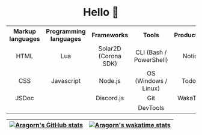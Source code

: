 <div align="center">
  
  <h1>Hello 👋</h2>
  
</div>

<table align="center">
  <tr>
    <th>Markup languages</th>
    <th>Programming languages</th>
    <th>Frameworks</th>
    <th>Tools</th>
    <th>Productivity</th>
  </tr>
  <tr align="center">
    <td>HTML</td>
    <td>Lua</td>
    <td>Solar2D (Corona SDK)</td>
    <td>CLI (Bash / PowerShell)</td>
    <td>Notion</td>
  </tr>
  <tr align="center">
    <td>CSS</td>
    <td>Javascript</td>
    <td>Node.js</td>
    <td>OS (Windows / Linux)</td>
    <td>Todoist</td>
  </tr>
  <tr align="center">
    <td>JSDoc</td>
    <td></td>
    <td>Discord.js</td>
    <td>Git</td>
    <td>WakaTime</td>
  </tr>
  <tr align="center">
    <td></td>
    <td></td>
    <td></td>
    <td>DevTools</td>
    <td></td>
  </tr>
</table>

| [![Aragorn's GitHub stats](https://github-readme-stats.vercel.app/api?username=AragornElessar1973&count_private=true&hide=contribs,prs&show_icons=true&theme=tokyonight)](https://github.com/anuraghazra/github-readme-stats) | [![Aragorn's wakatime stats](https://github-readme-stats.vercel.app/api/wakatime?username=aragorn&theme=tokyonight)](https://github.com/anuraghazra/github-readme-stats) |
| :---: | :---: |
